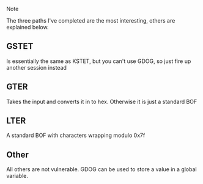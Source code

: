 > [!note]
>	The three paths I've completed are the most interesting, others are explained below.

## GSTET
Is essentially the same as KSTET, but you can't use GDOG, so just fire up another session instead

## GTER
Takes the input and converts it in to hex. Otherwise it is just a standard BOF

## LTER
A standard BOF with characters wrapping modulo 0x7f

## Other
All others are not vulnerable. GDOG can be used to store a value in a global variable.